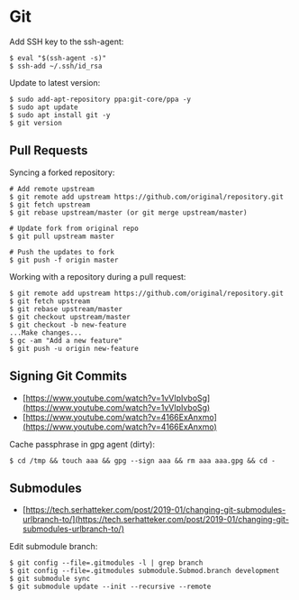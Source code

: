 # Git

Add SSH key to the ssh-agent:

```
$ eval "$(ssh-agent -s)"
$ ssh-add ~/.ssh/id_rsa
```

Update to latest version:

```
$ sudo add-apt-repository ppa:git-core/ppa -y
$ sudo apt update
$ sudo apt install git -y
$ git version
```




## Pull Requests

Syncing a forked repository:

```
# Add remote upstream
$ git remote add upstream https://github.com/original/repository.git
$ git fetch upstream
$ git rebase upstream/master (or git merge upstream/master)

# Update fork from original repo
$ git pull upstream master

# Push the updates to fork
$ git push -f origin master
```

Working with a repository during a pull request:

```
$ git remote add upstream https://github.com/original/repository.git
$ git fetch upstream
$ git rebase upstream/master
$ git checkout upstream/master
$ git checkout -b new-feature
...Make changes...
$ gc -am "Add a new feature"
$ git push -u origin new-feature
```




## Signing Git Commits

- [https://www.youtube.com/watch?v=1vVIpIvboSg](https://www.youtube.com/watch?v=1vVIpIvboSg)
- [https://www.youtube.com/watch?v=4166ExAnxmo](https://www.youtube.com/watch?v=4166ExAnxmo)

Cache passphrase in gpg agent (dirty):

```
$ cd /tmp && touch aaa && gpg --sign aaa && rm aaa aaa.gpg && cd -
```




## Submodules

- [https://tech.serhatteker.com/post/2019-01/changing-git-submodules-urlbranch-to/](https://tech.serhatteker.com/post/2019-01/changing-git-submodules-urlbranch-to/)

Edit submodule branch:

```
$ git config --file=.gitmodules -l | grep branch
$ git config --file=.gitmodules submodule.Submod.branch development
$ git submodule sync
$ git submodule update --init --recursive --remote
```
